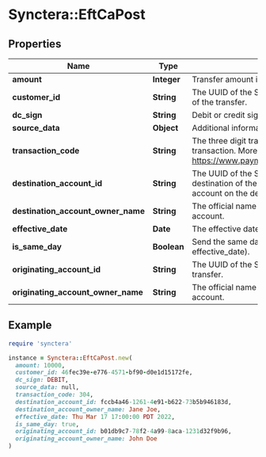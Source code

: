 # Synctera::EftCaPost

## Properties

| Name | Type | Description | Notes |
| ---- | ---- | ----------- | ----- |
| **amount** | **Integer** | Transfer amount in cents |  |
| **customer_id** | **String** | The UUID of the Synctera customer resource that is the originator of the transfer.  |  |
| **dc_sign** | **String** | Debit or credit sign |  |
| **source_data** | **Object** | Additional information to be added to the transfer | [optional] |
| **transaction_code** | **String** | The three digit transaction code that identifies the type of transaction. More information can be found here: https://www.payments.ca/sites/default/files/standard007eng.pdf.  |  |
| **destination_account_id** | **String** | The UUID of the Synctera external account resource that is the destination of the transfer. This external account represents the account on the destination bank&#39;s platform.  |  |
| **destination_account_owner_name** | **String** | The official name of the account owner of the destination account.  |  |
| **effective_date** | **Date** | The effective date of the transaction once it gets posted | [optional] |
| **is_same_day** | **Boolean** | Send the same day (use only is_same_day without specific effective_date). | [optional] |
| **originating_account_id** | **String** | The UUID of the Synctera account resource originating the transfer.  |  |
| **originating_account_owner_name** | **String** | The official name of the account owner of the originating account.  |  |

## Example

```ruby
require 'synctera'

instance = Synctera::EftCaPost.new(
  amount: 10000,
  customer_id: 46fec39e-e776-4571-bf90-d0e1d15172fe,
  dc_sign: DEBIT,
  source_data: null,
  transaction_code: 304,
  destination_account_id: fccb4a46-1261-4e91-b622-73b5b946183d,
  destination_account_owner_name: Jane Joe,
  effective_date: Thu Mar 17 17:00:00 PDT 2022,
  is_same_day: true,
  originating_account_id: b01db9c7-78f2-4a99-8aca-1231d32f9b96,
  originating_account_owner_name: John Doe
)
```

